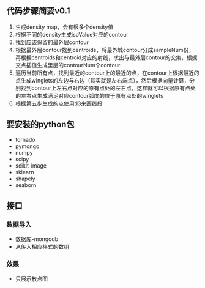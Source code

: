 ## 代码步骤简要v0.1
1. 生成density map，会有很多个density值
2. 根据不同的density生成isoValue对应的contour
3. 找到应该保留的最外层contour
4. 根据最外层contour找到centroids，将最外城contour分成sampleNum份，再根据centroids和centroid对应的射线，求出与最外层contour的交集，根据交点插值生成里层的contourNum个contour
5. 遍历当前所有点，找到最近的contour上的最近的点，在contour上根据最近的点生成winglets的左边与右边（其实就是左右端点），然后根据向量计算，分别找到contour上左右点对应的原有点处的左右点，这样就可以根据原有点处的左右点生成满足对应contour弧度的位于原有点处的winglets
6. 根据第五步生成的点使用d3来画线段

## 要安装的python包
- tornado
- pymongo
- numpy
- scipy
- scikit-image
- sklearn
- shapely
- seaborn



## 接口

### 数据导入
- 数据库-mongodb
- 从传入相应格式的数组

### 效果
- 只展示散点图
